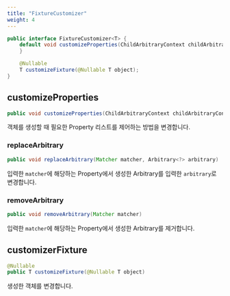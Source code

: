 ```yaml
---
title: "FixtureCustomizer"
weight: 4
---
```

```java
public interface FixtureCustomizer<T> {
	default void customizeProperties(ChildArbitraryContext childArbitraryContext) {
	}

	@Nullable
	T customizeFixture(@Nullable T object);
}
```

## customizeProperties
```java
public void customizeProperties(ChildArbitraryContext childArbitraryContext)
```
객체를 생성할 때 필요한 Property 리스트를 제어하는 방법을 변경합니다.

### replaceArbitrary
```java
public void replaceArbitrary(Matcher matcher, Arbitrary<?> arbitrary)
```

입력한 `matcher`에 해당하는 Property에서 생성한 Arbitrary를 입력한 `arbitrary`로 변경합니다.


### removeArbitrary
```java
public void removeArbitrary(Matcher matcher)
```

입력한 `matcher`에 해당하는 Property에서 생성한 Arbitrary를 제거합니다.

## customizerFixture
```java
@Nullable
public T customizeFixture(@Nullable T object)
```
생성한 객체를 변경합니다.
